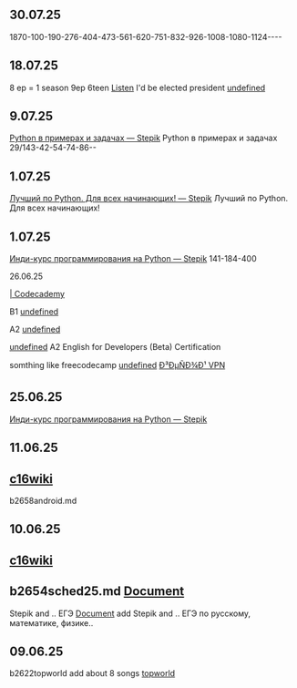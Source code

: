 

## 30.07.25
1870-100-190-276-404-473-561-620-751-832-926-1008-1080-1124----


## 18.07.25
8 ep = 1 season 9ep
6teen
[Listen](https://mlapinm.github.io/c12elisten/d66index.html?page=10)
I'd be elected president
[undefined](https://kadikama.com/322-2004-shestnadcatiletnie.html)


## 9.07.25
[Python в примерах и задачах — Stepik](https://stepik.org/course/58638/syllabus)
Python в примерах и задачах
29/143-42-54-74-86--

## 1.07.25
[Лучший по Python. Для всех начинающих! — Stepik](https://stepik.org/course/214271/syllabus)
Лучший по Python. Для всех начинающих!
## 1.07.25
[Инди-курс программирования на Python — Stepik](https://stepik.org/course/63085/syllabus)
141-184-400

26.06.25

[| Codecademy](https://www.codecademy.com/courses/introduction-to-javascript/lessons/introduction-to-javascript/exercises/review)

B1
[undefined](https://www.freecodecamp.org/learn/b1-english-for-developers/learn-how-to-describe-places-and-events/task-3)

A2
[undefined](https://www.freecodecamp.org/learn/a2-english-for-developers/learn-greetings-in-your-first-day-at-the-office/task-6)

[undefined](https://www.freecodecamp.org/learn)
A2 English for Developers (Beta) Certification

somthing like freecodecamp
[undefined](https://alternativeto.net/software/free-code-camp/)
[Ð³ÐµÑÐ¾Ð¹ VPN](https://foxma.work/)



## 25.06.25
[Инди-курс программирования на Python — Stepik](https://stepik.org/course/63085/syllabus)




## 11.06.25
[c16wiki](https://mlapinm.github.io/c16wiki/)
--

b2658android.md

## 10.06.25
[c16wiki](https://mlapinm.github.io/c16wiki/)
--
b2654sched25.md
[Document](https://mlapinm.github.io/c16wiki/b2654sched25.html)
--
Stepik and .. ЕГЭ
[Document](https://mlapinm.github.io/c16wiki/b2644books.html)
add
Stepik and ..
ЕГЭ по русскому, математике, физике..

## 09.06.25 
b2622topworld
add about 8 songs
[topworld](https://mlapinm.github.io/c16wiki/b2622topworld.html)


